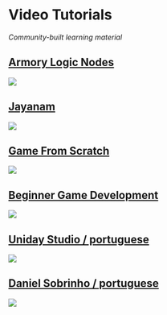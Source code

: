 # Video Tutorials

*Community-built learning material*

## [Armory Logic Nodes](https://www.youtube.com/playlist?list=PLCRDzlGnyXOOCrpCXlkezMTj9GTa7B0zu)

[![](http://img.youtube.com/vi/i1MXcC8BCiw/0.jpg)](http://www.youtube.com/watch?v=i1MXcC8BCiw "")

## [Jayanam](https://www.youtube.com/playlist?list=PLboXykqtm8dyWWJ2UkC_8jRpDN4zW1s52)

[![](http://img.youtube.com/vi/JcLBfb6EBhA/0.jpg)](http://www.youtube.com/watch?v=JcLBfb6EBhA "")

## [Game From Scratch](https://www.youtube.com/playlist?list=PLS9MbmO_ssyCROCpMk98E_Pf7fgMCm5-n)

[![](http://img.youtube.com/vi/xf21jJPIC-c/0.jpg)](http://www.youtube.com/watch?v=xf21jJPIC-c "")

## [Beginner Game Development](https://www.youtube.com/playlist?list=PLEji91IwVP3sNAMr2h8bLH9TokLcNxpzj)

[![](http://img.youtube.com/vi/b39aC6vN2Lo/0.jpg)](http://www.youtube.com/watch?v=b39aC6vN2Lo "")

## [Uniday Studio / portuguese](https://www.youtube.com/playlist?list=PLkei3LlusC-GUZBiDEg6NcrOHVq99fIcP)

[![](http://img.youtube.com/vi/Hqd4sfraIO8/0.jpg)](http://www.youtube.com/watch?v=Hqd4sfraIO8 "")

## [Daniel Sobrinho / portuguese](https://www.youtube.com/watch?v=uuT6hSKgqAs&list=PL5CQLH8_gQ-gBOvylD6pe6JOBaOv-lgF7&index=11)

[![](https://img.youtube.com/vi/uuT6hSKgqAs/0.jpg)](https://www.youtube.com/watch?v=uuT6hSKgqAs&list=PL5CQLH8_gQ-gBOvylD6pe6JOBaOv-lgF7&index=11 "")
